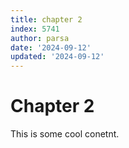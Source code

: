 ```yaml
---
title: chapter 2
index: 5741
author: parsa
date: '2024-09-12'
updated: '2024-09-12'
---
```

# Chapter 2

This is some cool conetnt.
